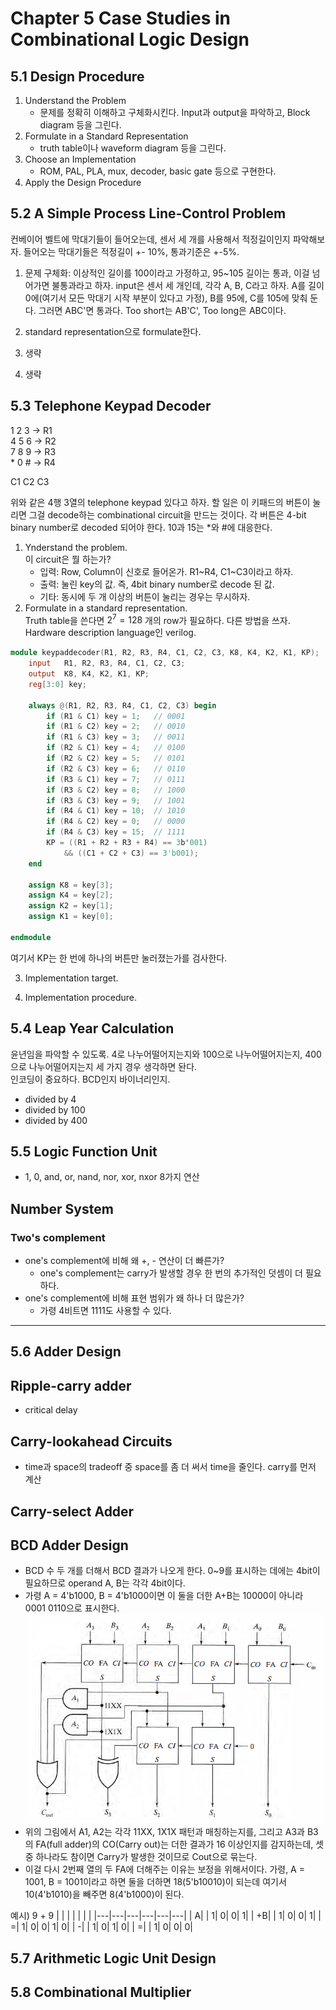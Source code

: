 # Chapter 5 Case Studies in Combinational Logic Design

## 5.1 Design Procedure
1. Understand the Problem
    - 문제를 정확히 이해하고 구체화시킨다. Input과 output을 파악하고, Block diagram 등을 그린다. 
2. Formulate in a Standard Representation
    - truth table이나 waveform diagram 등을 그린다. 
3. Choose an Implementation
    - ROM, PAL, PLA, mux, decoder, basic gate 등으로 구현한다. 
4. Apply the Design Procedure

## 5.2 A Simple Process Line-Control Problem
컨베이어 벨트에 막대기들이 들어오는데, 센서 세 개를 사용해서 적정길이인지 파악해보자. 들어오는 막대기들은 적정길이 +- 10%, 통과기준은 +-5%. 
1. 문제 구체화: 이상적인 길이를 100이라고 가정하고, 95~105 길이는 통과, 이걸 넘어가면 불통과라고 하자. input은 센서 세 개인데, 각각 A, B, C라고 하자. A를 길이 0에(여기서 모든 막대기 시작 부분이 있다고 가정), B를 95에, C를 105에 맞춰 둔다. 그러면 ABC'면 통과다. Too short는 AB'C', Too long은 ABC이다. 

2. standard representation으로 formulate한다. 
3. 생략
4. 생략

## 5.3 Telephone Keypad Decoder
1 2 3 -> R1  
4 5 6 -> R2  
7 8 9 -> R3  
\* 0 # -> R4  

C1 C2 C3

위와 같은 4행 3열의 telephone keypad 있다고 하자. 할 일은 이 키패드의 버튼이 눌리면 그걸 decode하는 combinational circuit을 만드는 것이다. 각 버튼은 4-bit binary number로 decoded 되어야 한다. 10과 15는 *와 #에 대응한다. 


1. Ynderstand the problem.  
이 circuit은 뭘 하는가?  
    - 입력: Row, Column이 신호로 들어온가. R1~R4, C1~C3이라고 하자. 
    - 출력: 눌린 key의 값. 즉, 4bit binary number로 decode 된 값.
    - 기타: 동시에 두 개 이상의 버튼이 눌리는 경우는 무시하자. 
2. Formulate in a standard representation.  
Truth table을 쓴다면 $2^7 = 128$ 개의 row가 필요하다. 다른 방법을 쓰자. Hardware description language인 verilog.

```verilog
module keypaddecoder(R1, R2, R3, R4, C1, C2, C3, K8, K4, K2, K1, KP);
    input   R1, R2, R3, R4, C1, C2, C3;
    output  K8, K4, K2, K1, KP;
    reg[3:0] key;

    always @(R1, R2, R3, R4, C1, C2, C3) begin
        if (R1 & C1) key = 1;   // 0001
        if (R1 & C2) key = 2;   // 0010
        if (R1 & C3) key = 3;   // 0011
        if (R2 & C1) key = 4;   // 0100
        if (R2 & C2) key = 5;   // 0101
        if (R2 & C3) key = 6;   // 0110
        if (R3 & C1) key = 7;   // 0111
        if (R3 & C2) key = 8;   // 1000
        if (R3 & C3) key = 9;   // 1001
        if (R4 & C1) key = 10;  // 1010
        if (R4 & C2) key = 0;   // 0000
        if (R4 & C3) key = 15;  // 1111
        KP = ((R1 + R2 + R3 + R4) == 3b'001)
            && ((C1 + C2 + C3) == 3'b001);
    end
    
    assign K8 = key[3];
    assign K4 = key[2];
    assign K2 = key[1];
    assign K1 = key[0];

endmodule
```
여기서 KP는 한 번에 하나의 버튼만 눌러졌는가를 검사한다. 

3. Implementation target.

4. Implementation procedure.

## 5.4 Leap Year Calculation
윤년임을 파악할 수 있도록. 4로 나누어떨어지는지와 100으로 나누어떨어지는지, 400으로 나누어떨어지는지 세 가지 경우 생각하면 돤다.  
인코딩이 중요하다. BCD인지 바이너리인지. 

- divided by 4
- divided by 100
- divided by 400

## 5.5 Logic Function Unit
- 1, 0, and, or, nand, nor, xor, nxor 8가지 연산

## Number System
### Two's complement
- one's complement에 비해 왜 +, - 연산이 더 빠른가?
    + one's complement는 carry가 발생할 경우 한 번의 추가적인 덧셈이 더 필요하다.
- one's complement에 비해 표현 범위가 왜 하나 더 많은가? 
    + 가령 4비트면 1111도 사용할 수 있다. 

----
## 5.6 Adder Design

## Ripple-carry adder
- critical delay

## Carry-lookahead Circuits
- time과 space의 tradeoff 중 space를 좀 더 써서 time을 줄인다. carry를 먼저 계산

## Carry-select Adder


## BCD Adder Design

- BCD 수 두 개를 더해서 BCD 결과가 나오게 한다. 0~9를 표시하는 데에는 4bit이 필요하므로 operand A, B는 각각 4bit이다. 
- 가령 A = 4'b1000, B = 4'b1000이면 이 둘을 더한 A+B는 10000이 아니라 0001 0110으로 표시한다. 
![BCDAdder](./images/BCDadder.png)
- 위의 그림에서 A1, A2는 각각 11XX, 1X1X 패턴과 매칭하는지를, 그리고 A3과 B3의 FA(full adder)의 CO(Carry out)는 더한 결과가 16 이상인지를 감지하는데, 셋 중 하나라도 참이면 Carry가 발생한 것이므로 Cout으로 묶는다.
- 이걸 다시 2번째 열의 두 FA에 더해주는 이유는 보정을 위해서이다. 가령, A = 1001, B = 1001이라고 하면 둘을 더하면 18(5'b10010)이 되는데 여기서 10(4'b1010)을 빼주면 8(4'b1000)이 된다. 

예시) 9 + 9
|   |   |   |   |   |   |
|---|---|---|---|---|---|
|  A|   |  1|  0|  0|  1| 
| +B|   |  1|  0|  0|  1| 
|  =|  1|  0|  0|  1|  0|
|  -|   |  1|  0|  1|  0|
|  =|   |  1|  0|  0|  0|


## 5.7 Arithmetic Logic Unit Design

## 5.8 Combinational Multiplier

